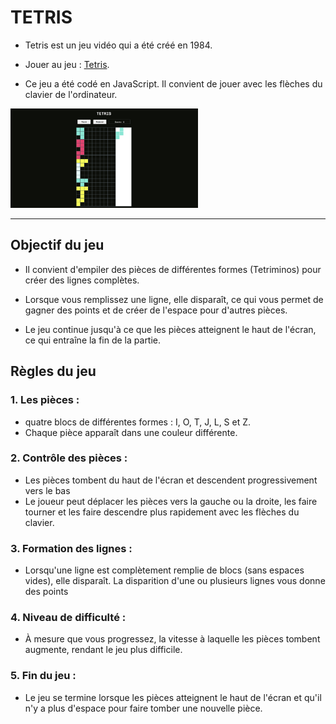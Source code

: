 # TETRIS 

- Tetris est un jeu vidéo qui a été créé en 1984.

- Jouer au jeu : [Tetris](https://jeu-tetris.netlify.app/). 

- Ce jeu a été codé en JavaScript. Il convient de jouer avec les flèches du clavier de l'ordinateur. 

<img src="tetris.png" style="width: 300px;" /> 

---- 


## Objectif du jeu 

- Il convient d'empiler des pièces de différentes formes (Tetriminos) pour créer des lignes complètes. 

- Lorsque vous remplissez une ligne, elle disparaît, ce qui vous permet de gagner des points et de créer de l'espace pour d'autres pièces. 

- Le jeu continue jusqu'à ce que les pièces atteignent le haut de l'écran, ce qui entraîne la fin de la partie.


## Règles du jeu

### 1. Les pièces : 

- quatre blocs de différentes formes : I, O, T, J, L, S et Z.
- Chaque pièce apparaît dans une couleur différente.


### 2. Contrôle des pièces :

- Les pièces tombent du haut de l'écran et descendent progressivement vers le bas
- Le joueur peut déplacer les pièces vers la gauche ou la droite, les faire tourner et les faire descendre plus rapidement avec les flèches du clavier. 


### 3. Formation des lignes : 

- Lorsqu'une ligne est complètement remplie de blocs (sans espaces vides), elle disparaît. La disparition d'une ou plusieurs lignes vous donne des points


### 4. Niveau de difficulté :

- À mesure que vous progressez, la vitesse à laquelle les pièces tombent augmente, rendant le jeu plus difficile.


### 5. Fin du jeu : 

- Le jeu se termine lorsque les pièces atteignent le haut de l'écran et qu'il n'y a plus d'espace pour faire tomber une nouvelle pièce.


